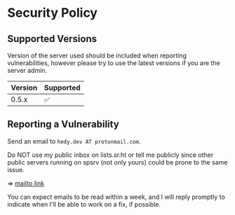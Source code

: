 # Security Policy

## Supported Versions

Version of the server used should be included when reporting vulnerabilities,
however please try to use the latest versions if you are the server admin.

| Version | Supported          |
| ------- | ------------------ |
| 0.5.x   | :white_check_mark: |


## Reporting a Vulnerability

Send an email to `hedy.dev AT protonmail.com`.

Do NOT use my public inbox on lists.sr.ht or tell me publicly since other public
servers running on spsrv (not only yours) could be prone to the same issue.

=> [mailto link](mailto:hedy.dev@protonmail.com)

You can expect emails to be read within a week, and I will reply promptly to indicate when
I'll be able to work on a fix, if possible.

